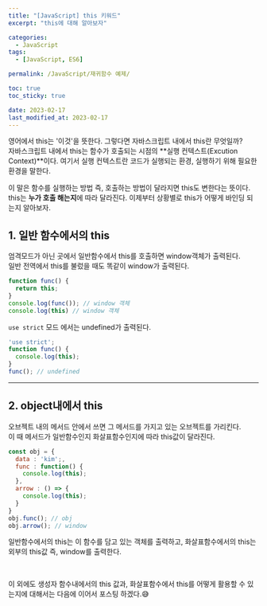 ```yaml
---
title: "[JavaScript] this 키워드"
excerpt: "this에 대해 알아보자"

categories:
  - JavaScript
tags:
  - [JavaScript, ES6]

permalink: /JavaScript/재귀함수 예제/

toc: true
toc_sticky: true

date: 2023-02-17
last_modified_at: 2023-02-17
---
```

영어에서 this는 '이것'을 뜻한다. 그렇다면 자바스크립트 내에서 this란 무엇일까? <br>
자바스크립트 내에서 this는 함수가 호출되는 시점의 **실행 컨텍스트(Excution Context)**이다. 여기서 실행 컨텍스트란 코드가 실행되는 환경, 실행하기 위해 필요한 환경을 말한다. <br>

이 말은 함수를 실행하는 방법 즉, 호출하는 방법이 달라지면 this도 변한다는 뜻이다. this는 **누가 호출 해는지**에 따라 달라진다. 이제부터 상황별로 this가 어떻게 바인딩 되는지 알아보자.

## 1. 일반 함수에서의 this
엄격모드가 아닌 곳에서 일반함수에서 this를 호출하면 window객체가 출력된다. <br>
일반 전역에서 this를 불렀을 때도 똑같이 window가 출력된다.
```javascript
function func() {
  return this;
}
console.log(func()); // window 객체
console.log(this) // window 객체
```

`use strict` 모드 에서는 undefined가 출력된다.
```javascript
'use strict';
function func() {
  console.log(this);
}
func(); // undefined
```

<hr>

## 2. object내에서 this
오브젝트 내의 메서드 안에서 쓰면 그 메서드를 가지고 있는 오브젝트를 가리킨다. <br>
이 때 메서드가 일반함수인지 화살표함수인지에 따라 this값이 달라진다.
```javascript
const obj = {
  data : 'kim';,
  func : function() {
    console.log(this);
  },
  arrow : () => {
    console.log(this);
  }
}
obj.func(); // obj
obj.arrow(); // window
```
일반함수에서의 this는 이 함수를 담고 있는 객체를 출력하고,
화살표함수에서의 this는 외부의 this값 즉, window를 출력한다.

<br>

이 외에도 생성자 함수내에서의 this 값과, 화살표함수에서 this를 어떻게 활용할 수 있는지에 대해서는 다음에 이어서 포스팅 하겠다.😅
